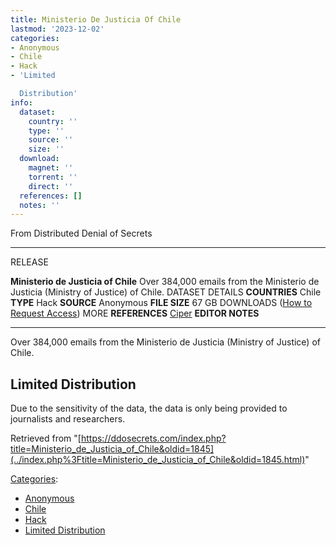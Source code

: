 ```yaml
---
title: Ministerio De Justicia Of Chile
lastmod: '2023-12-02'
categories:
- Anonymous
- Chile
- Hack
- 'Limited

  Distribution'
info:
  dataset:
    country: ''
    type: ''
    source: ''
    size: ''
  download:
    magnet: ''
    torrent: ''
    direct: ''
  references: []
  notes: ''
---
```




From Distributed Denial of Secrets

---
RELEASE

**Ministerio de Justicia of Chile**
Over 384,000 emails from the Ministerio de Justicia (Ministry of Justice) of Chile.
DATASET DETAILS
**COUNTRIES** Chile
**TYPE** Hack
**SOURCE** Anonymous
**FILE SIZE** 67 GB
DOWNLOADS ([How to Request Access](Contact.html#Request_Access "Contact"))
MORE
**REFERENCES**
[Ciper](https://www.ciperchile.cl/2022/09/30/hackeo-a-correos-del-ministerio-de-justicia-expone-datos-sensibles-de-menores-del-sename-y-de-casos-de-familia/)
**EDITOR NOTES**

---

Over 384,000 emails from the Ministerio de Justicia (Ministry of
Justice) of Chile.

## Limited Distribution

Due to the sensitivity of the data, the data is only being provided to
journalists and researchers.

Retrieved from
"[https://ddosecrets.com/index.php?title=Ministerio_de_Justicia_of_Chile&oldid=1845](../index.php%3Ftitle=Ministerio_de_Justicia_of_Chile&oldid=1845.html)"

[Categories](./Special:Categories.html "Special:Categories"):

- [Anonymous](./Category:Anonymous.html "Category:Anonymous")
- [Chile](./Category:Chile.html "Category:Chile")
- [Hack](./Category:Hack.html "Category:Hack")
- [Limited
Distribution](./Category:Limited_Distribution.html "Category:Limited Distribution")

